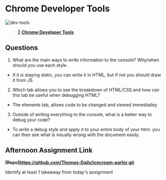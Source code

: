 # Chrome Developer Tools

![dev-tools](https://bcw.blob.core.windows.net/public/img/lesson-images/4571780153354770)

> **📖 [Chrome Developer Tools](https://codeworksacademy.com/fs-student-guide/resources/wk2/03-Chrome-Dev-Tools)**

## Questions

1. What are the main ways to write information to the console? Why/when should you use each style.

- if it is staying static, you can write it in HTML, but if not you should draw it from JS.

2. Which tab allows you to see the breakdown of HTML/CSS and how can this tab be useful when debugging HTML?

- The elements tab, allows code to be changed and viewed immediatley

3. Outside of writing everything to the console, what is a better way to debug your code?

- To write a debug style and apply it to your entire body of your html. you can then see what is visually wrong with the document easily.

## Afternoon Assignment Link

**[Repo]https://github.com/Thomas-Daily/icecream-parlor.git**

Identify at least 1 takeaway from today's assignment

